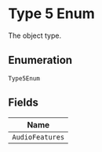 
# Type 5 Enum

The object type.

## Enumeration

`Type5Enum`

## Fields

| Name |
|  --- |
| `AudioFeatures` |

